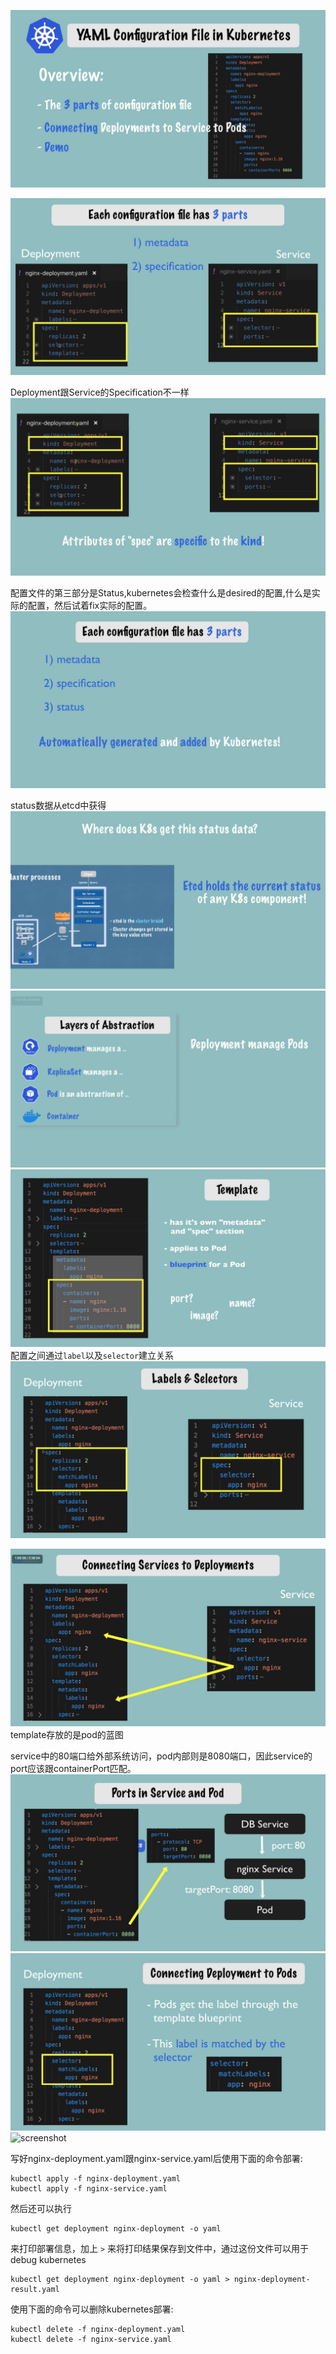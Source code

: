 ![screenshot](./pictures/805792000.png)

![screenshot](./pictures/642166000.png)

Deployment跟Service的Specification不一样
![screenshot](./pictures/781474000.png)

配置文件的第三部分是Status,kubernetes会检查什么是desired的配置,什么是实际的配置，然后试着fix实际的配置。
![screenshot](./pictures/494682000.png)

status数据从etcd中获得
![screenshot](./pictures/830641000.png)
![screenshot](./pictures/905686000.png)![screenshot](./pictures/717656000.png)
配置之间通过`label`以及`selector`建立关系
![screenshot](./pictures/466520000.png)

![screenshot](./pictures/219872000.png)
template存放的是pod的蓝图

service中的80端口给外部系统访问，pod内部则是8080端口，因此service的port应该跟containerPort匹配。
![screenshot](./pictures/955063000.png)![screenshot](./pictures/448036000.png)![screenshot](./pictures/410140000.png)

写好nginx-deployment.yaml跟nginx-service.yaml后使用下面的命令部署:
```
kubectl apply -f nginx-deployment.yaml
kubectl apply -f nginx-service.yaml
```
然后还可以执行
```
kubectl get deployment nginx-deployment -o yaml
```

来打印部署信息，加上 `>` 来将打印结果保存到文件中，通过这份文件可以用于debug kubernetes

```
kubectl get deployment nginx-deployment -o yaml > nginx-deployment-result.yaml
```

使用下面的命令可以删除kubernetes部署:

```
kubectl delete -f nginx-deployment.yaml
kubectl delete -f nginx-service.yaml
```